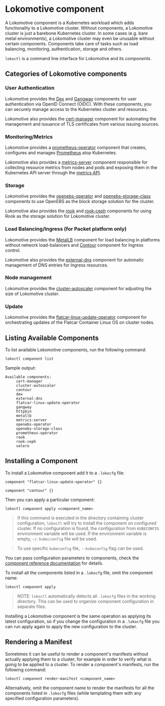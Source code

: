 # Lokomotive component

A Lokomotive component is a Kubernetes workload which adds functionality to a Lokomotive cluster.
Without components, a Lokomotive cluster is just a barebone Kubernetes cluster. In some cases (e.g.
bare metal environments), a Lokomotive cluster may even be unusable without certain components.
Components take care of tasks such as load balancing, monitoring, authentication, storage and
others.

`lokoctl` is a command line interface for Lokomotive and its *components*.

## Categories of Lokomotive components

### User Authentication

Lokomotive provides the [Dex](../configuration-reference/components/dex.md) and
[Gangway](../configuration-reference/components/gangway.md) components for user authentication via
OpenID Connect (OIDC). With these components, you can securely manage access to the Kubernetes
cluster and resources.

Lokomotive also provides the [cert-manager](../configuration-reference/components/cert-manager.md)
component for automating the management and issuance of TLS certificates from various issuing
sources.

### Monitoring/Metrics

Lokomotive provides a
[prometheus-operator](../configuration-reference/components/prometheus-operator.md) component that
creates, configures and manages [Prometheus](https://prometheus.io/) atop Kubernetes.

Lokomotive also provides a [metrics-server](../configuration-reference/components/metrics-server.md)
component responsible for collecting resource metrics from nodes and pods and exposing them in the
Kubernetes API server through the [metrics API](https://github.com/kubernetes/metrics).

### Storage

Lokomotive provides the [openebs-operator](../configuration-reference/components/openebs-operator.md) and
[openebs-storage-class](../configuration-reference/components/openebs-storage-class.md) components to
use OpenEBS as the block storage solution for the cluster.

Lokomotive also provides the [rook](../configuration-reference/components/rook.md) and
[rook-ceph](../configuration-reference/components/rook-ceph.md) components for using Rook as the storage
solution for Lokomotive cluster.

### Load Balancing/Ingress (for Packet platform only)

Lokomotive provides the [MetalLB](../configuration-reference/components/metallb.md) component for load
balancing in platforms without network load-balancers and
[Contour](../configuration-reference/components/contour.md) component for Ingress control.

Lokomotive also provides the [external-dns](../configuration-reference/components/external-dns.md)
component for automatic management of DNS entries for Ingress resources.

### Node management

Lokomotive provides the
[cluster-autoscaler](../configuration-reference/components/cluster-autoscaler.md) component for adjusting
the size of Lokomotive cluster.

### Update

Lokomotive provides the
[flatcar-linux-update-operator](../configuration-reference/components/flatcar-linux-update-operator.md)
component for orchestrating updates of the Flatcar Container Linux OS on cluster nodes.

## Listing Available Components

To list available Lokomotive components, run the following command:

```
lokoctl component list
```

Sample output:

```
Available components:
	 cert-manager
	 cluster-autoscaler
	 contour
	 dex
	 external-dns
	 flatcar-linux-update-operator
	 gangway
	 httpbin
	 metallb
	 metrics-server
	 openebs-operator
	 openebs-storage-class
	 prometheus-operator
	 rook
	 rook-ceph
	 velero
```

## Installing a Component

To install a Lokomotive component add it to a `.lokocfg` file:

```hcl
component "flatcar-linux-update-operator" {}

component "contour" {}
```

Then you can apply a particular component:

```console
lokoctl component apply <component_name>
```

> If this command is executed in the directory containing cluster configuration, `lokoctl` will try
> to install the component on configured cluster. If no configuration is found, the configuration
> from `KUBECONFIG` environment variable will be used. If the environment variable is empty,
> `~/.kube/config` file will be used.

>To use specific `kubeconfig` file, `--kubeconfig` flag can be used.

You can pass configuration parameters to components, check the [component reference
documentation](../configuration-reference/components) for details.

To install all the components listed in a `.lokocfg` file, omit the component name:

```console
lokoctl component apply
```

>NOTE: `lokoctl` automatically detects all `.lokocfg` files in the working directory. This can be
>used to organize component configuration in separate files.

Installing a Lokomotive component is the same operation as applying its latest configuration, so if
you change the configuration in a `.lokocfg` file you can run apply again to apply the new
configuration to the cluster.

## Rendering a Manifest

Sometimes it can be useful to render a component's manifests without actually applying them to a
cluster, for example in order to verify what is going to be applied to a cluster. To render a
component's manifests, run the following command:

```console
lokoctl component render-manifest <component_name>
```

Alternatively, omit the component name to render the manifests for all the components listed in
`.lokocfg` files (while templating them with any specified configuration parameters).
